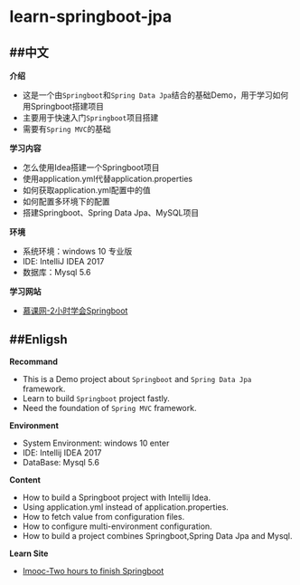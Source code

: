 # learn-springboot-jpa


##中文
----

**介绍**

- 这是一个由`Springboot`和`Spring Data Jpa`结合的基础Demo，用于学习如何用Springboot搭建项目
- 主要用于快速入门`Springboot`项目搭建
- 需要有`Spring MVC`的基础

**学习内容**

- 怎么使用Idea搭建一个Springboot项目
- 使用application.yml代替application.properties
- 如何获取application.yml配置中的值
- 如何配置多环境下的配置
- 搭建Springboot、Spring Data Jpa、MySQL项目


**环境**

- 系统环境：windows 10 专业版
- IDE: IntelliJ IDEA 2017
- 数据库：Mysql 5.6

**学习网站**

- [慕课网-2小时学会Springboot](https://www.imooc.com/learn/767)

##Enligsh
----

**Recommand**

- This is a Demo project about `Springboot` and `Spring Data Jpa` framework.
- Learn to build `Springboot` project fastly.
- Need the foundation of `Spring MVC` framework.

**Environment**

- System Environment: windows 10 enter
- IDE: Intellij IDEA 2017
- DataBase: Mysql 5.6

**Content**

- How to build a Springboot project with Intellij Idea.
- Using application.yml instead of application.properties.
- How to fetch value from configuration files.
- How to configure multi-environment configuration.
- How to build a project combines Springboot,Spring Data Jpa and Mysql.

**Learn Site**

- [Imooc-Two hours to finish Springboot](https://www.imooc.com/learn/767)
